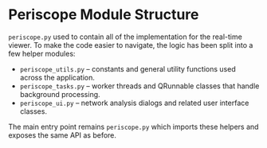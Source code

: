 # Periscope Module Structure

`periscope.py` used to contain all of the implementation for the real-time viewer.
To make the code easier to navigate, the logic has been split into a few helper
modules:

- `periscope_utils.py` – constants and general utility functions used across the
  application.
- `periscope_tasks.py` – worker threads and QRunnable classes that handle
  background processing.
- `periscope_ui.py` – network analysis dialogs and related user interface
  classes.

The main entry point remains `periscope.py` which imports these helpers and
exposes the same API as before.
